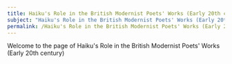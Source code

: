 ```yaml
---
title: Haiku's Role in the British Modernist Poets' Works (Early 20th century)
subject: "Haiku's Role in the British Modernist Poets' Works (Early 20th century)"
permalink: /Haiku's Role in the British Modernist Poets' Works (Early 20th century)
---
```


Welcome to the page of Haiku's Role in the British Modernist Poets' Works (Early 20th century)
